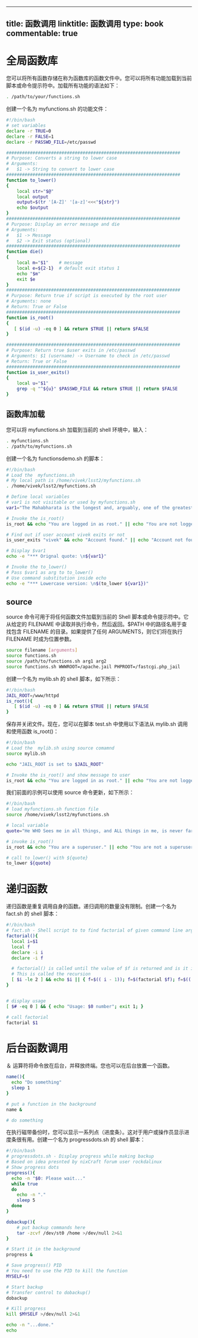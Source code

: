 
---
title: 函数调用
linktitle: 函数调用
type: book
commentable: true
---

# 全局函数库

您可以将所有函数存储在称为函数库的函数文件中。您可以将所有功能加载到当前脚本或命令提示符中。加载所有功能的语法如下：

```sh
. /path/to/your/functions.sh
```

创建一个名为 myfunctions.sh 的功能文件：

```sh
#!/bin/bash
# set variables
declare -r TRUE=0
declare -r FALSE=1
declare -r PASSWD_FILE=/etc/passwd

##################################################################
# Purpose: Converts a string to lower case
# Arguments:
#   $1 -> String to convert to lower case
##################################################################
function to_lower()
{
    local str="$@"
    local output
    output=$(tr '[A-Z]' '[a-z]'<<<"${str}")
    echo $output
}
##################################################################
# Purpose: Display an error message and die
# Arguments:
#   $1 -> Message
#   $2 -> Exit status (optional)
##################################################################
function die()
{
    local m="$1"	# message
    local e=${2-1}	# default exit status 1
    echo "$m"
    exit $e
}
##################################################################
# Purpose: Return true if script is executed by the root user
# Arguments: none
# Return: True or False
##################################################################
function is_root()
{
   [ $(id -u) -eq 0 ] && return $TRUE || return $FALSE
}

##################################################################
# Purpose: Return true $user exits in /etc/passwd
# Arguments: $1 (username) -> Username to check in /etc/passwd
# Return: True or False
##################################################################
function is_user_exits()
{
    local u="$1"
    grep -q "^${u}" $PASSWD_FILE && return $TRUE || return $FALSE
}
```

## 函数库加载

您可以将 myfunctions.sh 加载到当前的 shell 环境中，输入：

```sh
. myfunctions.sh
. /path/to/myfunctions.sh
```

创建一个名为 functionsdemo.sh 的脚本：

```sh
#!/bin/bash
# Load the  myfunctions.sh
# My local path is /home/vivek/lsst2/myfunctions.sh
. /home/vivek/lsst2/myfunctions.sh

# Define local variables
# var1 is not visitable or used by myfunctions.sh
var1="The Mahabharata is the longest and, arguably, one of the greatest epic poems in any language."

# Invoke the is_root()
is_root && echo "You are logged in as root." || echo "You are not logged in as root."

# Find out if user account vivek exits or not
is_user_exits "vivek" && echo "Account found." || echo "Account not found."

# Display $var1
echo -e "*** Orignal quote: \n${var1}"

# Invoke the to_lower()
# Pass $var1 as arg to to_lower()
# Use command substitution inside echo
echo -e "*** Lowercase version: \n$(to_lower ${var1})"
```

## source

source 命令可用于将任何函数文件加载到当前的 Shell 脚本或命令提示符中。它从给定的 FILENAME 中读取并执行命令，然后返回。\$PATH 中的路径名用于查找包含 FILENAME 的目录。如果提供了任何 ARGUMENTS，则它们将在执行 FILENAME 时成为位置参数。

```sh
source filename [arguments]
source functions.sh
source /path/to/functions.sh arg1 arg2
source functions.sh WWWROOT=/apache.jail PHPROOT=/fastcgi.php_jail
```

创建一个名为 mylib.sh 的 shell 脚本，如下所示：

```sh
#!/bin/bash
JAIL_ROOT=/www/httpd
is_root(){
   [ $(id -u) -eq 0 ] && return $TRUE || return $FALSE
}
```

保存并关闭文件。现在，您可以在脚本 test.sh 中使用以下语法从 mylib.sh 调用和使用函数 is_root()：

```sh
#!/bin/bash
# Load the  mylib.sh using source comamnd
source mylib.sh

echo "JAIL_ROOT is set to $JAIL_ROOT"

# Invoke the is_root() and show message to user
is_root && echo "You are logged in as root." || echo "You are not logged in as root."
```

我们前面的示例可以使用 source 命令更新，如下所示：

```sh
#!/bin/bash
# load myfunctions.sh function file
source /home/vivek/lsst2/myfunctions.sh

# local variable
quote="He WHO Sees me in all things, and ALL things in me, is never far from me, and I am never far from him."

# invoke is_root()
is_root && echo "You are a superuser." || echo "You are not a superuser."

# call to_lower() with ${quote}
to_lower ${quote}
```

# 递归函数

递归函数是重复调用自身的函数。递归调用的数量没有限制。创建一个名为 fact.sh 的 shell 脚本：

```sh
#!/bin/bash
# fact.sh - Shell script to to find factorial of given command line arg
factorial(){
  local i=$1
  local f
  declare -i i
  declare -i f

  # factorial() is called until the value of $f is returned and is it is <= 2
  # This is called the recursion
  [ $i -le 2 ] && echo $i || { f=$(( i - 1)); f=$(factorial $f); f=$(( f * i )); echo $f; }
}


# display usage
[ $# -eq 0 ] && { echo "Usage: $0 number"; exit 1; }

# call factorial
factorial $1
```

# 后台函数调用

＆ 运算符将命令放在后台，并释放终端。您也可以在后台放置一个函数。

```sh
name(){
  echo "Do something"
  sleep 1
}

# put a function in the background
name &

# do something
```

在执行磁带备份时，您可以显示一系列点（进度条）。这对于用户或操作员显示进度条很有用。创建一个名为 progressdots.sh 的 shell 脚本：

```sh
#!/bin/bash
# progressdots.sh - Display progress while making backup
# Based on idea presnted by nixCraft forum user rockdalinux
# Show progress dots
progress(){
  echo -n "$0: Please wait..."
  while true
  do
    echo -n "."
    sleep 5
  done
}

dobackup(){
    # put backup commands here
    tar -zcvf /dev/st0 /home >/dev/null 2>&1
}

# Start it in the background
progress &

# Save progress() PID
# You need to use the PID to kill the function
MYSELF=$!

# Start backup
# Transfer control to dobackup()
dobackup

# Kill progress
kill $MYSELF >/dev/null 2>&1

echo -n "...done."
echo
```

    